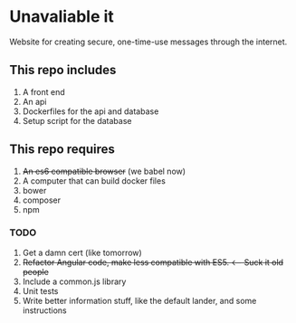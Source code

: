 # Unavaliable it
 
Website for creating secure, one-time-use messages through the internet.

## This repo includes
1. A front end
1. An api
1. Dockerfiles for the api and database
1. Setup script for the database

## This repo requires
1. ~~An es6 compatible browser~~ (we babel now)
1. A computer that can build docker files
1. bower
1. composer
1. npm

### TODO
1. Get a damn cert (like tomorrow)
1. ~~Refactor Angular code, make less compatible with ES5. <-- Suck it old people~~
1. Include a common.js library
1. Unit tests
1. Write better information stuff, like the default lander, and some instructions
